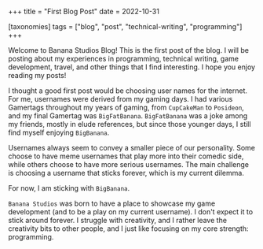 +++
title = "First Blog Post"
date = 2022-10-31

[taxonomies]
tags = ["blog", "post", "technical-writing", "programming"]
+++

Welcome to Banana Studios Blog! This is the first post of the blog. I will be posting about my experiences in programming, technical writing, game development, travel, and other things that I find interesting. I hope you enjoy reading my posts!

I thought a good first post would be choosing user names for the internet. For me, usernames were derived from my gaming days. I had various Gamertags throughout my years of gaming, from `CupCakeMan` to `Posideon`, and my final Gamertag was `BigFatBanana`. `BigFatBanana` was a joke among my friends, mostly in elude references, but since those younger days, I still find myself enjoying `BigBanana`.

Usernames always seem to convey a smaller piece of our personality. Some choose to have meme usernames that play more into their comedic side, while others choose to have more serious usernames. The main challenge is choosing a username that sticks forever, which is my current dilemma.

For now, I am sticking with `BigBanana`. 

`Banana Studios` was born to have a place to showcase my game development (and to be a play on my current username). I don't expect it to stick around forever. I struggle with creativity, and I rather leave the creativity bits to other people, and I just like focusing on my core strength: programming.


